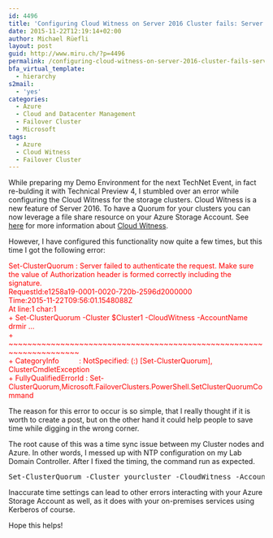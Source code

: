 ```yaml
---
id: 4496
title: 'Configuring Cloud Witness on Server 2016 Cluster fails: Server failed to authenticate the request'
date: 2015-11-22T12:19:14+02:00
author: Michael Rüefli
layout: post
guid: http://www.miru.ch/?p=4496
permalink: /configuring-cloud-witness-on-server-2016-cluster-fails-server-failed-to-authenticate-the-request/
bfa_virtual_template:
  - hierarchy
s2mail:
  - 'yes'
categories:
  - Azure
  - Cloud and Datacenter Management
  - Failover Cluster
  - Microsoft
tags:
  - Azure
  - Cloud Witness
  - Failover Cluster
---
```

While preparing my Demo Environment for the next TechNet Event, in fact re-bulding it with Technical Preview 4, I stumbled over an error while configuring the Cloud Witness for the storage clusters. Cloud Witness is a new feature of Server 2016. To have a Quorum for your clusters you can now leverage a file share resource on your Azure Storage Account. See <a href="http://blogs.msdn.com/b/clustering/archive/2014/11/14/10572766.aspx" target="_blank">here</a> for more information about <a href="http://blogs.msdn.com/b/clustering/archive/2014/11/14/10572766.aspx" target="_blank">Cloud Witness</a>.

However, I have configured this functionality now quite a few times, but this time I got the following error:

<span style="color: #ff0000;">Set-ClusterQuorum : Server failed to authenticate the request. Make sure the value of Authorization header is formed correctly including the</span>  
 <span style="color: #ff0000;">signature.</span>  
 <span style="color: #ff0000;">RequestId:e1258a19-0001-0020-720b-2596d2000000</span>  
 <span style="color: #ff0000;">Time:2015-11-22T09:56:01.1548088Z</span>  
 <span style="color: #ff0000;">At line:1 char:1</span>  
 <span style="color: #ff0000;">+ Set-ClusterQuorum -Cluster $Cluster1 -CloudWitness -AccountName drmir &#8230;</span>  
 <span style="color: #ff0000;">+ ~~~~~~~~~~~~~~~~~~~~~~~~~~~~~~~~~~~~~~~~~~~~~~~~~~~~~~~~~~~~~~~~~~~~~</span>  
 <span style="color: #ff0000;">+ CategoryInfo          : NotSpecified: (:) [Set-ClusterQuorum], ClusterCmdletException</span>  
 <span style="color: #ff0000;">+ FullyQualifiedErrorId : Set-ClusterQuorum,Microsoft.FailoverClusters.PowerShell.SetClusterQuorumCommand</span>

The reason for this error to occur is so simple, that I really thought if it is worth to create a post, but on the other hand it could help people to save time while digging in the wrong corner.

The root cause of this was a time sync issue between my Cluster nodes and Azure. In other words, I messed up with NTP configuration on my Lab Domain Controller. After I fixed the timing, the command run as expected.

<pre>Set-ClusterQuorum -Cluster yourcluster -CloudWitness -AccountName yourstorageaccount -AccessKey YouWontgetmyKeyHereofCourse:-)=='</pre>

Inaccurate time settings can lead to other errors interacting with your Azure Storage Account as well, as it does with your on-premises services using Kerberos of course.

Hope this helps!

&nbsp;